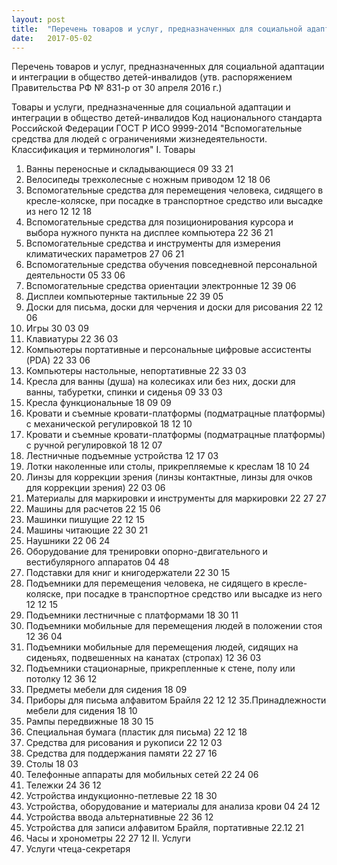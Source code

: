 ```yaml
---
layout: post
title:  "Перечень товаров и услуг, предназначенных для социальной адаптации детей-инвалидов"
date:   2017-05-02
---
```

Перечень
товаров и услуг, предназначенных для социальной адаптации и интеграции в общество детей-инвалидов
(утв. распоряжением Правительства РФ № 831-р от 30 апреля 2016 г.)

Товары и услуги, предназначенные для социальной адаптации и интеграции в общество детей-инвалидов	Код национального стандарта Российской Федерации ГОСТ Р ИСО 9999-2014 "Вспомогательные средства для людей с ограничениями жизнедеятельности. Классификация и терминология"
I. Товары 
1. Ванны переносные и складывающиеся	09 33 21
2. Велосипеды трехколесные с ножным приводом	12 18 06
3. Вспомогательные средства для перемещения человека, сидящего в кресле-коляске, при посадке в транспортное средство или высадке из него	12 12 18
4. Вспомогательные средства для позиционирования курсора и выбора нужного пункта на дисплее компьютера	22 36 21
5. Вспомогательные средства и инструменты для измерения климатических параметров	27 06 21
6. Вспомогательные средства обучения повседневной персональной деятельности	05 33 06
7. Вспомогательные средства ориентации электронные	12 39 06
8. Дисплеи компьютерные тактильные 
22 39 05
9. Доски для письма, доски для черчения и доски для рисования	22 12 06
10. Игры	30 03 09
11. Клавиатуры	22 36 03
12. Компьютеры портативные и персональные цифровые ассистенты (PDA)	22 33 06
13. Компьютеры настольные, непортативные	22 33 03
14. Кресла для ванны (душа) на колесиках или без них, доски для ванны, табуретки, спинки и сиденья 
09 33 03
15. Кресла функциональные	18 09 09
16. Кровати и съемные кровати-платформы (подматрацные платформы) с механической регулировкой 
18 12 10
17. Кровати и съемные кровати-платформы (подматрацные платформы) с ручной регулировкой 
18 12 07
18. Лестничные подъемные устройства 
12 17 03
19. Лотки наколенные или столы, прикрепляемые к креслам 
18 10 24
20. Линзы для коррекции зрения (линзы контактные, линзы для очков для коррекции зрения) 
22 03 06
21. Материалы для маркировки и инструменты для маркировки	22 27 27
22. Машины для расчетов 
22 15 06
23. Машинки пишущие 
22 12 15
24. Машины читающие 
22 30 21
25. Наушники 
22 06 24
26. Оборудование для тренировки опорно-двигательного и вестибулярного аппаратов 
04 48
27. Подставки для книг и книгодержатели 
22 30 15
28. Подъемники для перемещения человека, не сидящего в кресле-коляске, при посадке в транспортное средство или высадке из него 
12 12 15
29. Подъемники лестничные с платформами 
18 30 11
30. Подъемники мобильные для перемещения людей в положении стоя	12 36 04
31. Подъемники мобильные для перемещения людей, сидящих на сиденьях, подвешенных на канатах (стропах) 
12 36 03
32. Подъемники стационарные, прикрепленные к стене, полу или потолку 
12 36 12
33. Предметы мебели для сидения 
18 09
34. Приборы для письма алфавитом Брайля 
22 12 12
35.Принадлежности мебели для сидения
18 10
36. Рампы передвижные 
18 30 15
37. Специальная бумага (пластик для письма) 
22 12 18
38. Средства для рисования и рукописи 
22 12 03
39. Средства для поддержания памяти 
22 27 16
40. Столы	18 03
41. Телефонные аппараты для мобильных сетей 
22 24 06
42. Тележки 
24 36 12
43. Устройства индукционно-петлевые 
22 18 30
44. Устройства, оборудование и материалы для анализа крови 
04 24 12
45. Устройства ввода альтернативные 
22 36 12
46. Устройства для записи алфавитом Брайля, портативные 
22.12 21
47. Часы и хронометры	22 27 12
II. Услуги
48. Услуги чтеца-секретаря   	